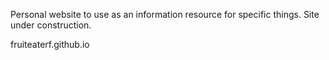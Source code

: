 Personal website to use as an information resource for specific things.
Site under construction.

fruiteaterf.github.io
